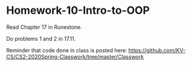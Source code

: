 # Homework-10-Intro-to-OOP

Read Chapter 17 in Runestone.

Do problems 1 and 2 in 17.11.

Reminder that code done in class is posted here:
https://github.com/KV-CS/CS2-2020Spring-Classwork/tree/master/Classwork

